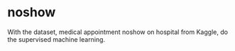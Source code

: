 # noshow
With the dataset, medical appointment noshow on hospital from Kaggle, do the supervised machine learning.
